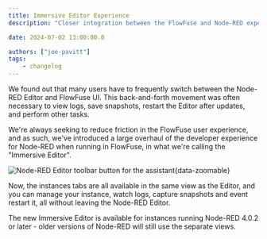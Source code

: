 ```yaml
---
title: Immersive Editor Experience
description: "Closer integration between the FlowFuse and Node-RED experiences"

date: 2024-07-02 13:00:00.0

authors: ["joe-pavitt"]
tags:
    - changelog
---
```


We found out that many users have to frequently switch between the Node-RED Editor and FlowFuse UI. This back-and-forth movement was often necessary to view logs, save snapshots, restart the Editor after updates, and perform other tasks.

We're always seeking to reduce friction in the FlowFuse user experience, and as such, we've introduced a large overhaul of the developer experience for Node-RED when running in FlowFuse, in what we're calling the "Immersive Editor".

![Node-RED Editor toolbar button for the assistant](./blog/2024/07/images/immersive-editor.png){data-zoomable}

Now, the instances tabs are all available in the same view as the Editor, and you can manage your instance, watch logs, capture snapshots and event restart it, all without leaving the Node-RED Editor.

The new Immersive Editor is available for instances running Node-RED 4.0.2 or later - older versions of Node-RED will still use the separate views.